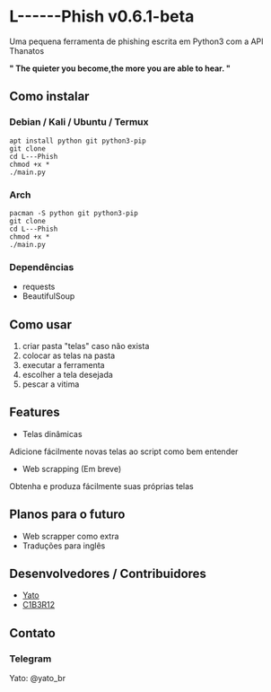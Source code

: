 # L------Phish v0.6.1-beta
Uma pequena ferramenta de phishing escrita em Python3 com a API Thanatos

**" The quieter you become,the more you are able to hear. "**
## Como instalar
### Debian / Kali / Ubuntu / Termux
```
apt install python git python3-pip
git clone 
cd L---Phish
chmod +x *
./main.py
```
### Arch
```
pacman -S python git python3-pip
git clone 
cd L---Phish
chmod +x *
./main.py
```
### Dependências
* requests
* BeautifulSoup

## Como usar
1. criar pasta "telas" caso não exista
2. colocar as telas na pasta
3. executar a ferramenta
4. escolher a tela desejada
5. pescar a vitima

## Features
* Telas dinâmicas

Adicione fácilmente novas telas ao script como bem entender
* Web scrapping (Em breve)

Obtenha e produza fácilmente suas próprias telas

## Planos para o futuro
* Web scrapper como extra
* Traduções para inglês

## Desenvolvedores / Contribuidores
* [Yato](http://github.com/oporadokrl)
* [C1B3R12](https://github.com/C1B3R12)
## Contato
### Telegram
Yato: @yato_br
